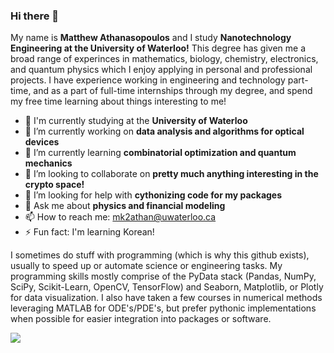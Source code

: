 ### Hi there 👋

My name is **Matthew Athanasopoulos** and I study **Nanotechnology Engineering at the University of Waterloo!** This degree has given me a broad range of experinces in mathematics, biology, chemistry, electronics, and quantum physics which I enjoy applying in personal and professional projects. I have experience working in engineering and technology part-time, and as a part of full-time internships through my degree, and spend my free time learning about things interesting to me!

- 🏢 I'm currently studying at the **University of Waterloo**
- 🔭 I’m currently working on **data analysis and algorithms for optical devices**
- 🌱 I’m currently learning **combinatorial optimization and quantum mechanics**
- 👯 I’m looking to collaborate on **pretty much anything interesting in the crypto space!**
- 🤔 I’m looking for help with **cythonizing code for my packages**
- 💬 Ask me about **physics and financial modeling**
- 📫 How to reach me: mk2athan@uwaterloo.ca
- ⚡ Fun fact: I'm learning Korean!

I sometimes do stuff with programming (which is why this github exists), usually to speed up or automate science or engineering tasks. My programming skills mostly comprise of the PyData stack (Pandas, NumPy, SciPy, Scikit-Learn, OpenCV, TensorFlow) and Seaborn, Matplotlib, or Plotly for data visualization. I also have taken a few courses in numerical methods leveraging MATLAB for ODE's/PDE's, but prefer pythonic implementations when possible for easier integration into packages or software.

![](https://komarev.com/ghpvc/?username=mqzpt&color=brightgreen)
